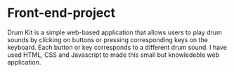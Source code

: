 # Front-end-project
Drum Kit is a simple web-based application that allows users to play drum sounds by clicking on buttons or pressing corresponding keys on the keyboard. Each button or key corresponds to a different drum sound.
I have used HTML, CSS and Javascript to made this small but knowledeble web application.
